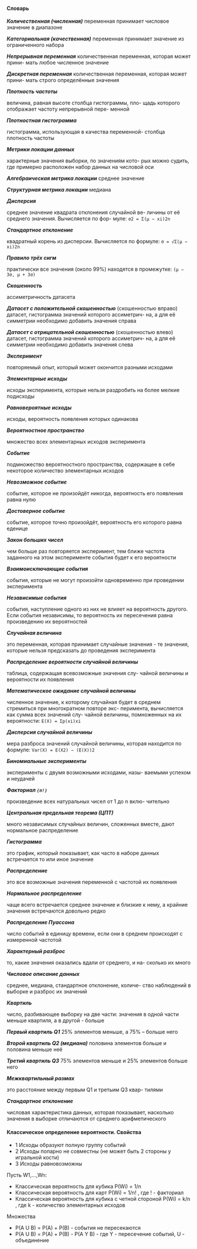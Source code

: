 #### Словарь

***Количественная (численная)*** переменная
принимает числовое значение в диапазоне

***Категориальная (качественная)*** переменная
принимает значение из ограниченного набора

***Непрерывная переменная***
количественная переменная, которая может прини-
мать любое численное значение

***Дискретная переменная***
количественная переменная, которая может прини-
мать строго определённые значения

***Плотность частоты***

величина, равная высоте столбца гистограммы, пло-
щадь которого отображает частоту непрерывной пере-
менной

***Плотностная гистограмма***

гистограмма, использующая в качества переменной-
столбца плотность частоты

***Метрики локации данных***

характерные значения выборки, по значениям кото-
рых можно судить, где примерно расположен набор
данных на числовой оси

***Алгебраическая метрика локации***
среднее значение

***Структурная метрика локации***
медиана

***Дисперсия***

среднее значение квадрата отклонения случайной ве-
личины от её среднего значения. Вычисляется по фор-
муле: `σ2 = Σ(μ − xi)2n`

***Стандартное отклонение***

квадратный корень из дисперсии. Вычисляется по
формуле: `σ = √Σ(μ − xi)2n`

***Правило трёх сигм***

практически все значения (около 99%) находятся в
промежутке: `(μ − 3σ, μ + 3σ)`

***Скошенность***

ассиметричность датасета

***Датасет с положительной скошенностью***
(скошенностью вправо)
датасет, гистограмма значений которого ассиметрич-
на, а для её симметрии необходимо добавить значения
справа

***Датасет с отрицательной скошенностью***
(скошенностью влево)
датасет, гистограмма значений которого ассиметрич-
на, а для её симметрии необходимо добавить значения
слева

***Эксперимент***

повторяемый опыт, который может окончится разными исходами

***Элементарные исходы***

исходы эксперимента, которые нельзя раздробить на
более мелкие подисходы

***Равновероятные исходы***

исходы, вероятность появления которых одинакова

***Вероятностное пространство***

множество всех элементарных исходов эксперимента

***Событие***

подмножество вероятностного пространства, содержащее в себе некоторое количество элементарных исходов

***Невозможное событие***

событие, которое не произойдёт никогда, вероятность его появления равна нулю

***Достоверное событие***

событие, которое точно произойдёт, вероятность его которого равна еденице

***Закон больших чисел***

чем больше раз повторяется эксперимент, тем ближе
частота заданного на этом эксперименте события будет к его вероятности

***Взаимоисключающие события***

события, которые не могут произойти одновременно при проведении эксперимента

***Независимые события***

события, наступление одного из них не влияет на вероятность другого. Если события независимы, то вероятность их пересечения  равна произведению их вероятностей

***Случайная величина***

это переменная, которая принимает случайные значения - те значения, которые нельзя предсказать до
проведения эксперимента

***Распределение вероятности случайной величины***

таблица, содержащая всевозможные значения слу-
чайной величины и вероятности их появления

***Математическое ожидание случайной величины***

численное значение, к которому случайная будет в
среднем стремиться при многократном повторе экс-
перимента, вычисляется как сумма всех значений слу-
чайной величины, помноженных на их вероятности:
`E(X) = Σp(xi)xi`

***Дисперсия случайной величины***

мера разброса значений случайной величины, которая
находится по формуле:
`Var(X) = E(X2) − (E(X))2`

***Биномиальные эксперименты***

эксперименты с двумя возможными исходами, назы-
ваемыми успехом и неудачей

***Факториал `(n!)`***

произведение всех натуральных чисел от 1 до n вклю-
чительно

***Центральная предельная теорема (ЦПТ)***

много независимых случайных величин, сложенных
вместе, дают нормальное распределение

***Гистограмма***

это график, который показывает, как часто в наборе
данных встречается то или иное значение

***Распределение***

это все возможные значения переменной с частотой
их появления

***Нормальное распределение***

чаще всего встречается среднее значение и близкие к
нему, а крайние значения встречаются довольно редко

***Распределение Пуассона***

число событий в единицу времени, если они в среднем
происходят с измеренной частотой

***Характерный разброс***

то, какие значения оказались вдали от среднего, и на-
сколько их много

***Числовое описание данных***

среднее, медиана, стандартное отклонение, количе-
ство наблюдений в выборке и разброс их значений

***Квартиль***

число, разбивающее выборку на две части: значения в
одной части меньше квартиля, а в другой - больше

***Первый квартиль Q1***
25% элементов меньше, а 75% – больше него

***Второй квартиль Q2 (медиана)***
половина элементов больше и половина меньше неё

***Третий квартиль Q3***
75% элементов меньше и 25% элементов больше него

***Межквартильный размах***

это расстояние между первым Q1 и третьим Q3 квар-
тилями

***Стандартное отклонение***

числовая характеристика данных, которая показывает,
насколько значения в выборке отличаются от среднего
арифметического


#### Классическое определение вероятности. Свойства 
- 1 Исходы образуют полную группу событий 
- 2 Исходы попарно не совместны (не может быть 2 стороны у игральной кости)
- 3 Исходы равновозможны

Пусть W1,...,Wn:
- Классическая вероятность для кубика 
P(Wi) = 1/n
- Классическая вероятность для карт
P(Wi) = 1/n!  , где ! - факториал
- Классическая вероятность для кубика с четной стороной
P(Wi) = k/n  , где k - количество элементарных исходов

Множества 
- P(A U B) = P(A) + P(B) - события не пересекаются
- P(A U B) = P(A) + P(B) - P(A Y B) - где Y  - пересечение событий, U - объединение 